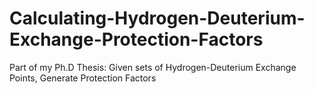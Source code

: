 # Calculating-Hydrogen-Deuterium-Exchange-Protection-Factors
Part of my Ph.D Thesis: Given sets of Hydrogen-Deuterium Exchange Points, Generate Protection Factors

